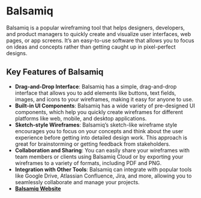 # Balsamiq

Balsamiq is a popular wireframing tool that helps designers, developers, and product managers to quickly create and visualize user interfaces, web pages, or app screens. It’s an easy-to-use software that allows you to focus on ideas and concepts rather than getting caught up in pixel-perfect designs.

## Key Features of Balsamiq

- **Drag-and-Drop Interface**: Balsamiq has a simple, drag-and-drop interface that allows you to add elements like buttons, text fields, images, and icons to your wireframes, making it easy for anyone to use.
- **Built-in UI Components**: Balsamiq has a wide variety of pre-designed UI components, which help you quickly create wireframes for different platforms like web, mobile, and desktop applications.
- **Sketch-style Wireframes**: Balsamiq’s sketch-like wireframe style encourages you to focus on your concepts and think about the user experience before getting into detailed design work. This approach is great for brainstorming or getting feedback from stakeholders.
- **Collaboration and Sharing**: You can easily share your wireframes with team members or clients using Balsamiq Cloud or by exporting your wireframes to a variety of formats, including PDF and PNG.
- **Integration with Other Tools**: Balsamiq can integrate with popular tools like Google Drive, Atlassian Confluence, Jira, and more, allowing you to seamlessly collaborate and manage your projects.
- **[Balsamiq Website](https://balsamiq.com/)**
